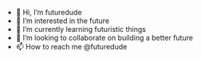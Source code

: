 - 👋 Hi, I’m futuredude
- 👀 I’m interested in the future
- 🌱 I’m currently learning futuristic things
- 💞️ I’m looking to collaborate on building a better future
- 📫 How to reach me @futuredude

<!---
wmurphy8291/wmurphy8291 is a ✨ special ✨ repository because its `README.md` (this file) appears on your GitHub profile.
You can click the Preview link to take a look at your changes.
--->
